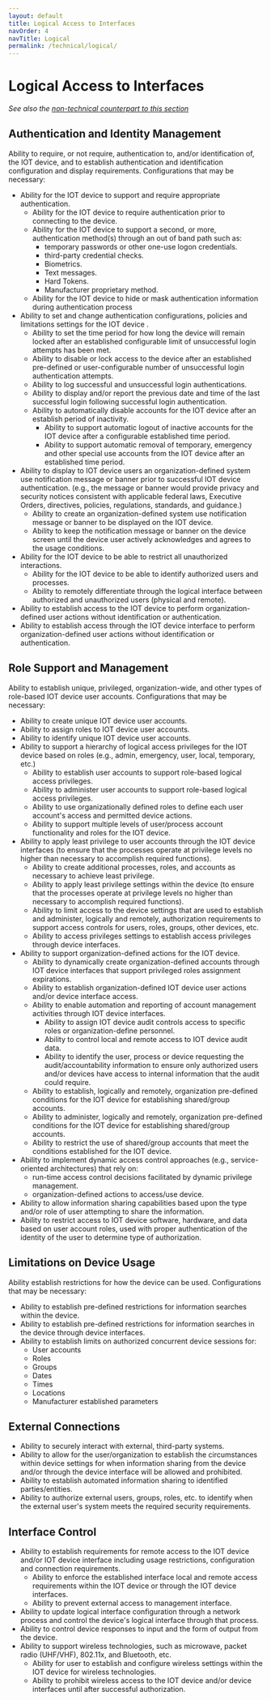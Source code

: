 ```yaml
---
layout: default
title: Logical Access to Interfaces
navOrder: 4
navTitle: Logical
permalink: /technical/logical/
---
```


# Logical Access to Interfaces

_See also the [non-technical counterpart to this section](../_8259-Control/logical.md)_

## Authentication and Identity Management

Ability to require, or not require, authentication to, and/or identification of, the IOT device, and to establish authentication and identification configuration and display requirements. Configurations that may be necessary: 

- Ability for the IOT device to support and require appropriate authentication.
  - Ability for the IOT device to require authentication prior to connecting to the device.
  - Ability for the IOT device to support a second, or more, authentication method(s) through an out of band path such as:
    - temporary passwords or other one-use logon credentials.
    - third-party credential checks.
    - Biometrics.
    - Text messages.
    - Hard Tokens.
    - Manufacturer proprietary method.
  - Ability for the IOT device to hide or mask authentication information during authentication process
- Ability to set and change authentication configurations, policies and limitations settings for the IOT device .
  - Ability to set the time period for how long the device will remain locked after an established configurable limit of unsuccessful login attempts has been met.
  - Ability to disable or lock access to the device after an established pre-defined or user-configurable number of unsuccessful login authentication attempts.
  - Ability to log successful and unsuccessful login authentications.
  - Ability to display and/or report the previous date and time of the last successful login following successful login authentication.
  - Ability to automatically disable accounts for the IOT device after an establish period of inactivity.
    - Ability to support automatic logout of inactive accounts for the IOT device after a configurable established time period.
    - Ability to support automatic removal of temporary, emergency and other special use accounts from the IOT device after an established time period.
- Ability to display to IOT device users an organization-defined system use notification message or banner prior to successful IOT device authentication. (e.g., the message or banner would provide privacy and security notices consistent with applicable federal laws, Executive Orders, directives, policies, regulations, standards, and guidance.)
  - Ability to create an organization-defined system use notification message or banner to be displayed on the IOT device.
  - Ability to keep the notification message or banner on the device screen until the device user actively acknowledges and agrees to the usage conditions.
- Ability for the IOT device to be able to restrict all unauthorized interactions.
  - Ability for the IOT device to be able to identify authorized users and processes.
  - Ability to remotely differentiate through the logical interface between authorized and unauthorized users (physical and remote).
- Ability to establish access to the IOT device to perform organization-defined user actions without identification or authentication.
- Ability to establish access through the IOT device interface to perform organization-defined user actions without identification or authentication.

## Role Support and Management

Ability to establish unique, privileged, organization-wide, and other types of role-based IOT device user accounts. Configurations that may be necessary: 
- Ability to create unique IOT device user accounts.
- Ability to assign roles to IOT device user accounts.
- Ability to identify unique IOT device user accounts.
- Ability to support a hierarchy of logical access privileges for the IOT device based on roles (e.g., admin, emergency, user, local, temporary, etc.)
  - Ability to establish user accounts to support role-based logical access privileges.
  - Ability to administer user accounts to support role-based logical access privileges.
  - Ability to use organizationally defined roles to define each user account's access and permitted device actions.
  - Ability to support multiple levels of user/process account functionality and roles for the IOT device.
- Ability to apply least privilege to user accounts through the IOT device interfaces (to ensure that the processes operate at privilege levels no higher than necessary to accomplish required functions). 
  - Ability to create additional processes, roles, and accounts as necessary to achieve least privilege.
  - Ability to apply least privilege settings within the device (to ensure that the processes operate at privilege levels no higher than necessary to accomplish required functions).
  - Ability to limit access to the device settings that are used to establish and administer, logically and remotely, authorization requirements to support access controls for users, roles, groups, other devices, etc.
  - Ability to access privileges settings to establish access privileges through device interfaces.
- Ability to support organization-defined actions for the IOT device.
  - Ability to dynamically create organization-defined accounts through IOT device interfaces that support privileged roles assignment expirations.
  - Ability to establish organization-defined IOT device user actions and/or device interface access.
  - Ability to enable automation and reporting of account management activities through IOT device interfaces.
    - Ability to assign IOT device audit controls access to specific roles or organization-define personnel.
    - Ability to control local and remote access to IOT device audit data.
    - Ability to identify the user, process or device requesting the audit/accountability information to ensure only authorized users and/or devices have access to internal information that the audit could require.
   - Ability to establish, logically and remotely, organization pre-defined conditions for the IOT device for establishing shared/group accounts.
   - Ability to administer, logically and remotely, organization pre-defined conditions for the IOT device for establishing shared/group accounts.
  - Ability to restrict the use of shared/group accounts that meet the conditions established for the IOT device.
- Ability to implement dynamic access control approaches (e.g., service-oriented architectures) that rely on:
  - run-time access control decisions facilitated by dynamic privilege management.
  - organization-defined actions to access/use device.
- Ability to allow information sharing capabilities based upon the type and/or role of user attempting to share the information. 
- Ability to restrict access to IOT device software, hardware, and data based on user account roles, used with proper authentication of the identity of the user to determine type of authorization.

## Limitations on Device Usage

Ability establish restrictions for how the device can be used. Configurations that may be necessary: 
- Ability to establish pre-defined restrictions for information searches within the device.
- Ability to establish pre-defined restrictions for information searches in the device through device interfaces.
- Ability to establish limits on authorized concurrent device sessions for:
  - User accounts
  - Roles
  - Groups
  - Dates
  - Times
  - Locations
  - Manufacturer established parameters

## External Connections

- Ability to securely interact with external, third-party systems.
- Ability to allow for the user/organization to establish the circumstances within device settings for when information sharing from the device and/or through the device interface will be allowed and prohibited.
- Ability to establish automated information sharing to identified parties/entities.
- Ability to authorize external users, groups, roles, etc. to identify when the external user&#39;s system meets the required security requirements.

## Interface Control

- Ability to establish requirements for remote access to the IOT device and/or IOT device interface including usage restrictions, configuration and connection requirements.
  - Ability to enforce the established interface local and remote access requirements within the IOT device or through the IOT device interfaces.
  - Ability to prevent external access to management interface.
- Ability to update logical interface configuration through a network process and control the device&#39;s logical interface through that process.
- Ability to control device responses to input and the form of output from the device.
- Ability to support wireless technologies, such as microwave, packet radio (UHF/VHF), 802.11x, and Bluetooth, etc.
  - Ability for user to establish and configure wireless settings within the IOT device for wireless technologies.
  - Ability to prohibit wireless access to the IOT device and/or device interfaces until after successful authorization.

